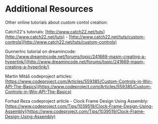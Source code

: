 # Additional Resources

Other online tutorials about custom contol creation:

Catch22's tutorials: [http://www.catch22.net/tuts](http://www.catch22.net/tuts) - [http://www.catch22.net/tuts/custom-controls](http://www.catch22.net/tuts/custom-controls)

GunnerInc tutorial on dreamincode: [http://www.dreamincode.net/forums/topic/241669-masm-creating-a-hyperlink/](http://www.dreamincode.net/forums/topic/241669-masm-creating-a-hyperlink/)

Martin Mitáš codeproject articles: [https://www.codeproject.com/Articles/559385/Custom-Controls-in-Win-API-The-Basics](https://www.codeproject.com/Articles/559385/Custom-Controls-in-Win-API-The-Basics)

Forhad Reza codeproject article - Clock Frame Design Using Assembly: [https://www.codeproject.com/Tips/1039519/Clock-Frame-Design-Using-Assembly](https://www.codeproject.com/Tips/1039519/Clock-Frame-Design-Using-Assembly)

